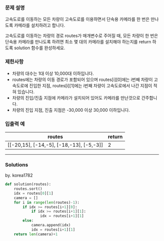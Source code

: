 ### 문제 설명
고속도로를 이동하는 모든 차량이 고속도로를 이용하면서 단속용 카메라를 한 번은 만나도록 카메라를 설치하려고 합니다.

고속도로를 이동하는 차량의 경로 routes가 매개변수로 주어질 때, 모든 차량이 한 번은 단속용 카메라를 만나도록 하려면 최소 몇 대의 카메라를 설치해야 하는지를 return 하도록 solution 함수를 완성하세요.

### 제한사항
* 차량의 대수는 1대 이상 10,000대 이하입니다.
* routes에는 차량의 이동 경로가 포함되어 있으며 routes[i][0]에는 i번째 차량이 고속도로에 진입한 지점, routes[i][1]에는 i번째 차량이 고속도로에서 나간 지점이 적혀 있습니다.
* 차량의 진입/진출 지점에 카메라가 설치되어 있어도 카메라를 만난것으로 간주합니다.
* 차량의 진입 지점, 진출 지점은 -30,000 이상 30,000 이하입니다.

### 입출력 예
|routes | return|
|-------|-------|
|[[-20,15], [-14,-5], [-18,-13], [-5,-3]] | 2|

---
### Solutions

by. korea1782
```python
def solution(routes):
    routes.sort()
    idx = routes[0][1]
    camera = []
    for i in range(len(routes)-1):
        if idx >= routes[i+1][0]:
            if idx >= routes[i+1][1]:
                idx = routes[i+1][1]
        else:
            camera.append(idx)
            idx = routes[i+1][1]
    return len(camera)+1
```
